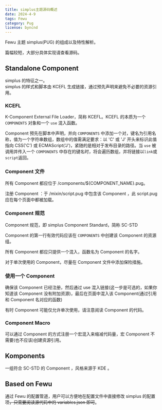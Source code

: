 ```yaml
---
title: simplus主题源码概述
date: 2024-4-9
tags: Fewu
category: Pug
license: byncnd
---
```

Fewu 主题 simplus(PUG) 的组成以及特性解析。

篇幅较短，大部分具体实现请查看源码。
<!--more-->

## Standalone Component

simplus 的特征之一。  
simplus 的样式和脚本由 KCEFL 生成链接，通过预先声明来避免不必要的资源引用。

### KCEFL

K-Component External File Loader，简称 KCEFL。KCEFL 的本质为一个 `COMPONENTS` 对象和一个 `use` 混入函数。

Component 预先在脚本中声明，并向 `COMPONENTS` 中添加一个对，键名为引用名称，值为一个字符串数组，数组中的值需满足要求：以 'C' 或 'J' 开头来标识此值指向 CSS('C') 或 ECMAScript('J')，紧随的是相对于发布目录的路径。当 `use` 被调用并传入一个 `COMPONENTS` 中存在的键名时，将会遍历数组，并将链接以`link`或`script`返回。

### Component 文件

所有 Component 都应位于 /components/${COMPONENT_NAME}.pug。

注册 Component ：于 /mixin/script.pug 中包含该 Component ，此 script.pug 应在每个页面中都被加载。

### Component 规范

Component 规范，即 simplus Component Standard，简称 SC-STD

Component 的第一行有效代码应该在 `COMPONENTS` 中创建该 Component 的资源组。

所有 Component 都应只提供一个混入，函数名为 Component 的名字。

对于单次使用的 Component，尽量在 Component 文件中添加保险措施。

### 使用一个 Component

确保该 Component 已经注册，然后通过 use 混入链接(这一步是可选的，如果你知道该 Component 没有附加资源)，最后在页面中混入该 Component(通过引用和 Component 名对应的函数)

有时 Component 可能仅允许单次使用，请注意阅读 Component 的代码。

### Component Macro

可以通过 Component 的方式注册一个宏混入来缩减代码量，宏 Component 不需要(也不应该)创建资源引用。

## Komponents

一组符合 SC-STD 的 Component ，风格来源于 KDE 。

## Based on Fewu

通过 Fewu 的配置管道，用户可以方便地在配置文件中直接修改 simplus 的配置项~~，只需要阅读源代码中的 variables.json 即可~~。